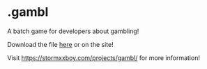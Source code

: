 # .gambl
A batch game for developers about gambling!

Download the file [here](Gamble.bat) or on the site!

Visit https://stormxxboy.com/projects/gambl/ for more information!
